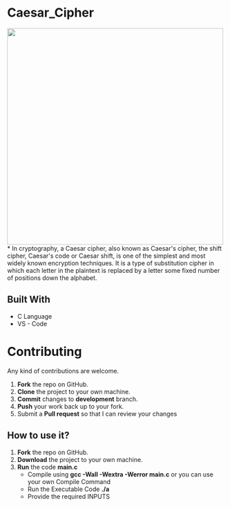 # Caesar_Cipher
<img src="https://media.giphy.com/media/455jgiG1HYdQ4/giphy.gif" width="500" height="500"/>
* In cryptography, a Caesar cipher, also known as Caesar's cipher, the shift cipher, Caesar's code or Caesar shift, is one of the simplest and most widely known encryption techniques. It is a type of substitution cipher in which each letter in the plaintext is replaced by a letter some fixed number of positions down the alphabet.

## Built With

* C Language
* VS - Code


Contributing
==========
Any kind of contributions are welcome.

1. **Fork** the repo on GitHub.
2. **Clone** the project to your own machine.
3. **Commit** changes to **development** branch.
4. **Push** your work back up to your fork.
5. Submit a **Pull request** so that I can review your changes



## How to use it?

1. **Fork** the repo on GitHub.
2. **Download** the project to your own machine.
3. **Run** the code **main.c**
    * Compile using **gcc -Wall -Wextra -Werror main.c** or you can use your own Compile Command
    * Run the Executable Code **./a**
    * Provide the required INPUTS
 
